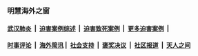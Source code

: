 
### 明慧海外之窗

####  [武汉肺炎](indexes/365.md?t=04280801) &nbsp;|&nbsp;  [迫害案例综述](indexes/328.md?t=04280801) &nbsp;|&nbsp; [迫害致死案例](indexes/277.md?t=04280801)  &nbsp;|&nbsp; [更多迫害案例](indexes/81.md?t=04280801)  &nbsp;|&nbsp; 
####  [时事评论](indexes/19.md?t=04280801) &nbsp;|&nbsp; [海外简讯](indexes/245.md?t=04280801)&nbsp;|&nbsp;  [社会支持](indexes/140.md?t=04280801) &nbsp;|&nbsp; [褒奖决议](indexes/282.md?t=04280801) &nbsp;|&nbsp; [社区报道](indexes/91.md?t=04280801)  &nbsp;|&nbsp; [天人之间](indexes/78.md?t=04280801) 


